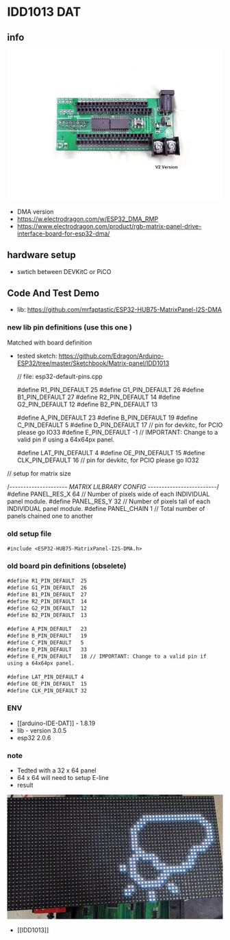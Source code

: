 
# IDD1013 DAT


## info 
![](2022-07-26-17-41-46.png)

- DMA version 
- https://w.electrodragon.com/w/ESP32_DMA_RMP
- https://www.electrodragon.com/product/rgb-matrix-panel-drive-interface-board-for-esp32-dma/




## hardware setup 

- swtich between DEVKitC or PiCO 

## Code And Test Demo 

- lib: https://github.com/mrfaptastic/ESP32-HUB75-MatrixPanel-I2S-DMA



### new lib pin definitions (use this one )

Matched with board definition 
- tested sketch: https://github.com/Edragon/Arduino-ESP32/tree/master/Sketchbook/Matrix-panel/IDD1013


    // file: esp32-default-pins.cpp

    #define R1_PIN_DEFAULT  25
    #define G1_PIN_DEFAULT  26
    #define B1_PIN_DEFAULT  27
    #define R2_PIN_DEFAULT  14
    #define G2_PIN_DEFAULT  12
    #define B2_PIN_DEFAULT  13

    #define A_PIN_DEFAULT   23
    #define B_PIN_DEFAULT   19
    #define C_PIN_DEFAULT   5
    #define D_PIN_DEFAULT   17 // pin for devkitc, for PCIO please go IO33
    #define E_PIN_DEFAULT   -1 // IMPORTANT: Change to a valid pin if using a 64x64px panel.
                
    #define LAT_PIN_DEFAULT 4
    #define OE_PIN_DEFAULT  15
    #define CLK_PIN_DEFAULT 16 // pin for devkitc, for PCIO please go IO32


// setup for matrix size 

/*--------------------- MATRIX LILBRARY CONFIG -------------------------*/
#define PANEL_RES_X 64      // Number of pixels wide of each INDIVIDUAL panel module. 
#define PANEL_RES_Y 32     // Number of pixels tall of each INDIVIDUAL panel module.
#define PANEL_CHAIN 1      // Total number of panels chained one to another



### old setup file 

    #include <ESP32-HUB75-MatrixPanel-I2S-DMA.h>

### old board pin definitions (obselete)

    #define R1_PIN_DEFAULT  25
    #define G1_PIN_DEFAULT  26
    #define B1_PIN_DEFAULT  27
    #define R2_PIN_DEFAULT  14
    #define G2_PIN_DEFAULT  12
    #define B2_PIN_DEFAULT  13

    #define A_PIN_DEFAULT   23
    #define B_PIN_DEFAULT   19
    #define C_PIN_DEFAULT   5
    #define D_PIN_DEFAULT   33
    #define E_PIN_DEFAULT   18 // IMPORTANT: Change to a valid pin if using a 64x64px panel.
            
    #define LAT_PIN_DEFAULT 4
    #define OE_PIN_DEFAULT  15
    #define CLK_PIN_DEFAULT 32


### ENV 
- [[arduino-IDE-DAT]] - 1.8.19
- lib - version 3.0.5
- esp32 2.0.6




### note

- Tedted with a 32 x 64 panel 
- 64 x 64 will need to setup E-line
- result 


![](32-17-14-03-02-2023.png)

- [[IDD1013]]